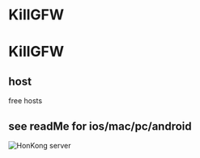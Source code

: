 # KillGFW
# KillGFW


## host
free hosts


## see readMe for ios/mac/pc/android

![HonKong server](https://github.com/freemegod/KillGFW/imags/qr1.png)
